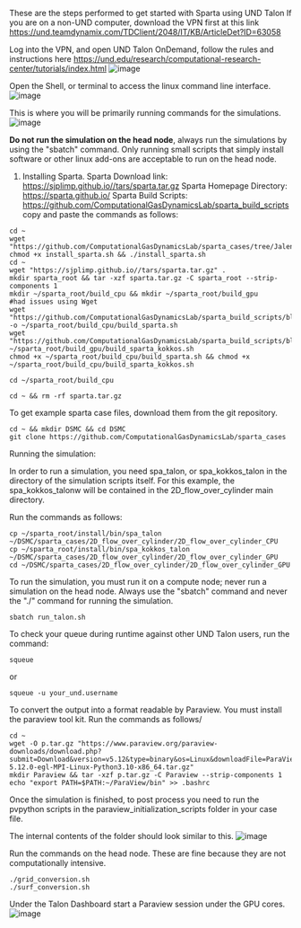 These are the steps performed to get started with Sparta using UND Talon
If you are on a non-UND computer, download the VPN first at this link https://und.teamdynamix.com/TDClient/2048/IT/KB/ArticleDet?ID=63058

Log into the VPN, and open UND Talon OnDemand, follow the rules and instructions here https://und.edu/research/computational-research-center/tutorials/index.html
![image](https://github.com/ComputationalGasDynamicsLab/sparta_cases/assets/10146286/a6ec2dac-4aa6-4509-8897-4b6d0700a61b)

Open the Shell, or terminal to access the linux command line interface.
![image](https://github.com/ComputationalGasDynamicsLab/sparta_cases/assets/10146286/87eb52ea-1463-44d8-a0bb-ebdc04835817)

This is where you will be primarily running commands for the simulations.
![image](https://github.com/ComputationalGasDynamicsLab/sparta_cases/assets/10146286/cd388a26-8725-4d0b-b333-07b7020cd32b)

**Do not run the simulation on the head node**, always run the simulations by using the "sbatch" command. Only running  small scripts that simply install software or other linux add-ons are acceptable to run on the head node.


1. Installing Sparta.
Sparta Download link: https://sjplimp.github.io//tars/sparta.tar.gz
Sparta Homepage Directory: https://sparta.github.io/
Sparta Build Scripts: https://github.com/ComputationalGasDynamicsLab/sparta_build_scripts
copy and paste the commands as follows:

```
cd ~
wget "https://github.com/ComputationalGasDynamicsLab/sparta_cases/tree/Jalen3/install_sparta.sh"
chmod +x install_sparta.sh && ./install_sparta.sh
cd ~
wget "https://sjplimp.github.io//tars/sparta.tar.gz" .
mkdir sparta_root && tar -xzf sparta.tar.gz -C sparta_root --strip-components 1
mkdir ~/sparta_root/build_cpu && mkdir ~/sparta_root/build_gpu
#had issues using Wget
wget "https://github.com/ComputationalGasDynamicsLab/sparta_build_scripts/blob/main/talon/build_sparta.sh" -o ~/sparta_root/build_cpu/build_sparta.sh
wget "https://github.com/ComputationalGasDynamicsLab/sparta_build_scripts/blob/main/talon/build_sparta_kokkos.sh" ~/sparta_root/build_gpu/build_sparta_kokkos.sh
chmod +x ~/sparta_root/build_cpu/build_sparta.sh && chmod +x ~/sparta_root/build_cpu/build_sparta_kokkos.sh

cd ~/sparta_root/build_cpu  

cd ~ && rm -rf sparta.tar.gz
```
To get example sparta case files, download them from the git repository. 

```
cd ~ && mkdir DSMC && cd DSMC
git clone https://github.com/ComputationalGasDynamicsLab/sparta_cases
```
Running the simulation:

In order to run a simulation, you need spa_talon, or spa_kokkos_talon in the directory of the simulation scripts itself. For this example, the spa_kokkos_talonw will be contained in the 2D_flow_over_cylinder main directory.

Run the commands as follows:

```
cp ~/sparta_root/install/bin/spa_talon ~/DSMC/sparta_cases/2D_flow_over_cylinder/2D_flow_over_cylinder_CPU
cp ~/sparta_root/install/bin/spa_kokkos_talon ~/DSMC/sparta_cases/2D_flow_over_cylinder/2D_flow_over_cylinder_GPU
cd ~/DSMC/sparta_cases/2D_flow_over_cylinder/2D_flow_over_cylinder_GPU
```
To run the simulation, you must run it on a compute node; never run a simulation on the head node. Always use the "sbatch" command and never the "./" command for running the simulation.

```
sbatch run_talon.sh
```
To check your queue during runtime against other UND Talon users, run the command:

```
squeue
```

or 

```
squeue -u your_und.username

```
To convert the output into a format readable by Paraview. You must install the paraview tool kit. Run the commands as follows/

```
cd ~
wget -O p.tar.gz "https://www.paraview.org/paraview-downloads/download.php?submit=Download&version=v5.12&type=binary&os=Linux&downloadFile=ParaView-5.12.0-egl-MPI-Linux-Python3.10-x86_64.tar.gz"
mkdir Paraview && tar -xzf p.tar.gz -C Paraview --strip-components 1
echo "export PATH=$PATH:~/ParaView/bin" >> .bashrc
```
Once the simulation is finished, to post process you need to run the pvpython scripts in the paraview_initialization_scripts folder in your case file.


The internal contents of the folder should look similar to this.
![image](https://github.com/ComputationalGasDynamicsLab/sparta_cases/assets/10146286/132db81b-21f0-4a76-9b10-ecb8b605ef99)

Run the commands on the head node. These are fine because they are not computationally intensive.
```
./grid_conversion.sh
./surf_conversion.sh
```
Under the Talon Dashboard start a Paraview session under the GPU cores.
![image](https://github.com/ComputationalGasDynamicsLab/sparta_cases/assets/10146286/649461c8-61cd-4b59-bb17-dbcd68f36260)

